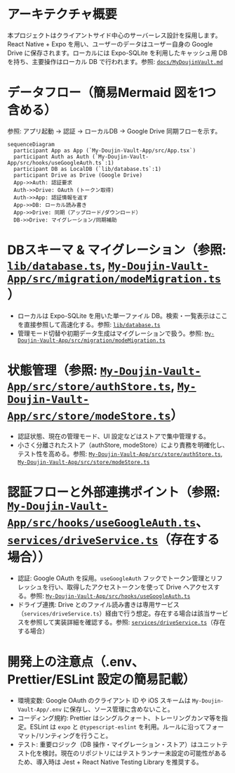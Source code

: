 # アーキテクチャ概要

本プロジェクトはクライアントサイド中心のサーバーレス設計を採用します。React Native + Expo を用い、ユーザーのデータはユーザー自身の Google Drive に保存されます。ローカルには Expo-SQLite を利用したキャッシュ用 DB を持ち、主要操作はローカル DB で行われます。参照: [`docs/MyDoujinVault.md`](docs/MyDoujinVault.md:1)

# データフロー（簡易Mermaid 図を1つ含める）

参照: アプリ起動 -> 認証 -> ローカルDB -> Google Drive 同期フローを示す。

```mermaid
sequenceDiagram
  participant App as App (`My-Doujin-Vault-App/src/App.tsx`)
  participant Auth as Auth (`My-Doujin-Vault-App/src/hooks/useGoogleAuth.ts`:1)
  participant DB as LocalDB (`lib/database.ts`:1)
  participant Drive as Drive (Google Drive)
  App->>Auth: 認証要求
  Auth->>Drive: OAuth (トークン取得)
  Auth->>App: 認証情報を返す
  App->>DB: ローカル読み書き
  App->>Drive: 同期（アップロード/ダウンロード）
  DB->>Drive: マイグレーション/同期補助
```

# DBスキーマ & マイグレーション（参照: [`lib/database.ts`](lib/database.ts:1), [`My-Doujin-Vault-App/src/migration/modeMigration.ts`](My-Doujin-Vault-App/src/migration/modeMigration.ts:1)）

- ローカルは Expo-SQLite を用いた単一ファイル DB。検索・一覧表示はここを直接参照して高速化する。参照: [`lib/database.ts`](lib/database.ts:1)
- 管理モード切替や初期データ生成はマイグレーションで扱う。参照: [`My-Doujin-Vault-App/src/migration/modeMigration.ts`](My-Doujin-Vault-App/src/migration/modeMigration.ts:1)

# 状態管理（参照: [`My-Doujin-Vault-App/src/store/authStore.ts`](My-Doujin-Vault-App/src/store/authStore.ts:1), [`My-Doujin-Vault-App/src/store/modeStore.ts`](My-Doujin-Vault-App/src/store/modeStore.ts:1)）

- 認証状態、現在の管理モード、UI 設定などはストアで集中管理する。
- 小さく分離されたストア（authStore, modeStore）により責務を明確化し、テスト性を高める。参照: [`My-Doujin-Vault-App/src/store/authStore.ts`](My-Doujin-Vault-App/src/store/authStore.ts:1), [`My-Doujin-Vault-App/src/store/modeStore.ts`](My-Doujin-Vault-App/src/store/modeStore.ts:1)

# 認証フローと外部連携ポイント（参照: [`My-Doujin-Vault-App/src/hooks/useGoogleAuth.ts`](My-Doujin-Vault-App/src/hooks/useGoogleAuth.ts:1)、[`services/driveService.ts`](services/driveService.ts:1)（存在する場合））

- 認証: Google OAuth を採用。`useGoogleAuth` フックでトークン管理とリフレッシュを行い、取得したアクセストークンを使って Drive へアクセスする。参照: [`My-Doujin-Vault-App/src/hooks/useGoogleAuth.ts`](My-Doujin-Vault-App/src/hooks/useGoogleAuth.ts:1)
- ドライブ連携: Drive とのファイル読み書きは専用サービス（`services/driveService.ts`）経由で行う想定。存在する場合は該当サービスを参照して実装詳細を確認する。参照: [`services/driveService.ts`](services/driveService.ts:1)（存在する場合）

# 開発上の注意点（.env、Prettier/ESLint 設定の簡易記載）

- 環境変数: Google OAuth のクライアント ID や iOS スキームは `My-Doujin-Vault-App/.env` に保存し、ソース管理に含めないこと。
- コーディング規約: Prettier はシングルクォート、トレーリングカンマ等を指定。ESLint は `expo` と `@typescript-eslint` を利用。ルールに沿ってフォーマット/リンティングを行うこと。
- テスト: 重要ロジック（DB 操作・マイグレーション・ストア）はユニットテスト化を検討。現在のリポジトリにはテストランナー未設定の可能性があるため、導入時は Jest + React Native Testing Library を推奨する。
